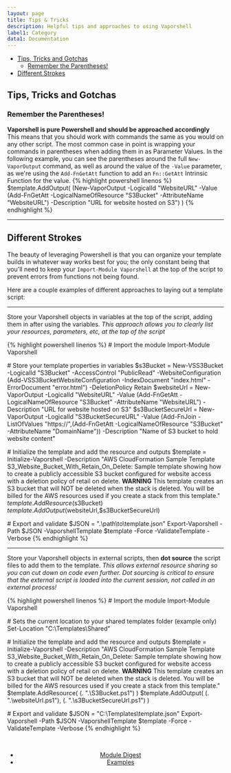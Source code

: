 ```yaml
---
layout: page 
title: Tips & Tricks
description: Helpful tips and approaches to using Vaporshell
label1: Category
data1: Documentation
---
```


<!-- TOC -->

- [Tips, Tricks and Gotchas](#tips-tricks-and-gotchas)
    - [Remember the Parentheses!](#remember-the-parentheses)
- [Different Strokes](#different-strokes)

<!-- /TOC -->

## Tips, Tricks and Gotchas

### Remember the Parentheses!

**Vaporshell is pure Powershell and should be approached accordingly**  
This means that you should work with commands the same as you would on any other script. The most common case in point is wrapping your commands in parentheses when adding them in as Parameter Values. In the following example, you can see the parentheses around the full `New-VaporOutput` command, as well as around the value of the `-Value` parameter, as we're using the `Add-FnGetAtt` function to add an `Fn::GetAtt` Intrinsic Function for the value.
{% highlight powershell linenos %}
$template.AddOutput(  (New-VaporOutput -LogicalId "WebsiteURL" -Value (Add-FnGetAtt -LogicalNameOfResource "S3Bucket" -AttributeName "WebsiteURL") -Description "URL for website hosted on S3")  )
{% endhighlight %}


***

## Different Strokes

The beauty of leveraging Powershell is that you can organize your template builds in whatever way works best for you; the only constant being that you'll need to keep your `Import-Module Vaporshell` at the top of the script to prevent errors from functions not being found. 

Here are a couple examples of different approaches to laying out a template script:

***

Store your Vaporshell objects in variables at the top of the script, adding them in after using the variables.
_This approach allows you to clearly list your resources, parameters, etc, at the top of the script_

{% highlight powershell linenos %}
\# Import the module
Import-Module Vaporshell

\# Store your template properties in variables
$s3Bucket = New-VSS3Bucket -LogicalId "S3Bucket" -AccessControl "PublicRead" -WebsiteConfiguration (Add-VSS3BucketWebsiteConfiguration -IndexDocument "index.html" -ErrorDocument "error.html") -DeletionPolicy Retain
$websiteUrl = New-VaporOutput -LogicalId "WebsiteURL" -Value (Add-FnGetAtt -LogicalNameOfResource "S3Bucket" -AttributeName "WebsiteURL") -Description "URL for website hosted on S3"
$s3BucketSecureUrl = New-VaporOutput -LogicalId "S3BucketSecureURL" -Value (Add-FnJoin -ListOfValues "https://",(Add-FnGetAtt -LogicalNameOfResource "S3Bucket" -AttributeName "DomainName")) -Description "Name of S3 bucket to hold website content"

\# Initialize the template and add the resource and outputs
$template = Initialize-Vaporshell -Description "AWS CloudFormation Sample Template S3_Website_Bucket_With_Retain_On_Delete: Sample template showing how to create a publicly accessible S3 bucket configured for website access with a deletion policy of retail on delete. **WARNING** This template creates an S3 bucket that will NOT be deleted when the stack is deleted. You will be billed for the AWS resources used if you create a stack from this template."
$template.AddResource($s3Bucket)
$template.AddOutput($websiteUrl,$s3BucketSecureUrl)

\# Export and validate
$JSON = ".\path\to\template.json"
Export-Vaporshell -Path $JSON -VaporshellTemplate $template -Force -ValidateTemplate -Verbose
{% endhighlight %}

***

Store your Vaporshell objects in external scripts, then **dot source** the script files to add them to the template.
_This allows external resource sharing so you can cut down on code even further. Dot sourcing is critical to ensure that the external script is loaded into the current session, not called in an external process!_

{% highlight powershell linenos %}
\# Import the module
Import-Module Vaporshell

\# Sets the current location to your shared templates folder (example only)
Set-Location "C:\Templates\Shared"

\# Initialize the template and add the resource and outputs
$template = Initialize-Vaporshell -Description "AWS CloudFormation Sample Template S3_Website_Bucket_With_Retain_On_Delete: Sample template showing how to create a publicly accessible S3 bucket configured for website access with a deletion policy of retail on delete. **WARNING** This template creates an S3 bucket that will NOT be deleted when the stack is deleted. You will be billed for the AWS resources used if you create a stack from this template."
$template.AddResource( (. ".\S3Bucket.ps1") )
$template.AddOutput( (. ".\websiteUrl.ps1"), (. ".\s3BucketSecureUrl.ps1") )

\# Export and validate
$JSON = "C:\Templates\template.json"
Export-Vaporshell -Path $JSON -VaporshellTemplate $template -Force -ValidateTemplate -Verbose
{% endhighlight %}



<br />
<center>
    <ul class="actions">
        <li><a href="{{ "/docs/digest" | prepend: site.url }}" class="button fit"><i class="fa fa-chevron-left"></i> Module Digest</a></li>
        <li><a href="{{ "/docs/examples" | prepend: site.url }}" class="button special fit">Examples <i class="fa fa-chevron-right"></i></a></li>
    </ul>
</center>